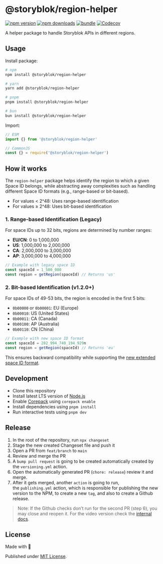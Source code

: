 # @storyblok/region-helper

[![npm version][npm-version-src]][npm-version-href]
[![npm downloads][npm-downloads-src]][npm-downloads-href]
[![bundle][bundle-src]][bundle-href]
[![Codecov][codecov-src]][codecov-href]

A helper package to handle Storyblok APIs in different regions.

## Usage

Install package:

```sh
# npm
npm install @storyblok/region-helper

# yarn
yarn add @storyblok/region-helper

# pnpm
pnpm install @storyblok/region-helper

# bun
bun install @storyblok/region-helper
```

Import:

```js
// ESM
import {} from '@storyblok/region-helper'

// CommonJS
const {} = require('@storyblok/region-helper')
```

## How it works

The `region-helper` package helps identify the region to which a given Space ID belongs, while abstracting away complexities such as handling different Space ID formats (e.g., range-based or bit-based).

- For values < 2^48: Uses range-based identification
- For values ≥ 2^48: Uses bit-based identification

### 1. Range-based Identification (Legacy)

For space IDs up to 32 bits, regions are determined by number ranges:

- **EU/CN**: 0 to 1,000,000
- **US**: 1,000,000 to 2,000,000
- **CA**: 2,000,000 to 3,000,000
- **AP**: 3,000,000 to 4,000,000

```js
// Example with legacy space ID
const spaceId = 1_500_000
const region = getRegion(spaceId) // Returns 'us'
```

### 2. Bit-based Identification (v1.2.0+)

For space IDs of 49-53 bits, the region is encoded in the first 5 bits:

- `0b00000` or `0b00001`: EU (Europe)
- `0b00010`: US (United States)
- `0b00011`: CA (Canada)
- `0b00100`: AP (Australia)
- `0b00110`: CN (China)

```js
// Example with new space ID format
const spaceId = 282_994_740_194_929n
const region = getRegion(spaceId) // Returns 'eu'
```

This ensures backward compatibility while supporting the [new extended space ID format](https://www.storyblok.com/mp/upcoming-update-to-the-id-format-of-spaces-and-entities).

## Development

- Clone this repository
- Install latest LTS version of [Node.js](https://nodejs.org/en/)
- Enable [Corepack](https://github.com/nodejs/corepack) using `corepack enable`
- Install dependencies using `pnpm install`
- Run interactive tests using `pnpm dev`

## Release

1. In the root of the repository, run `npx changeset`
2. Stage the new created Changeset file and push it
3. Open a PR from `feat/branch` to `main`
4. Review and merge the PR
5. A `bump pull request` is going to be created automatically created by the `versioning.yml` action.
6. Open the automatically generated PR (`chore: release`) review it and merge.
7. After it gets merged, another `action` is going to run, the `publishing.yml` action, which is responsible for publishing the new version to the NPM, to create a new `tag`, and also to create a Github release.

> Note: If the Github checks don’t run for the second PR (step 6), you may close and reopen it. For the video version check the [internal docs](https://www.notion.so/storyblok/Recordings-d8838dc8a76f49e6b393db654a580bfa?pvs=4#6b34969027a24ddf86c85780c123efd5).

## License

Made with 💛

Published under [MIT License](./LICENSE).

<!-- Badges -->

[npm-version-src]: https://img.shields.io/npm/v/@storyblok/region-helper?style=flat&colorA=18181B&colorB=F0DB4F
[npm-version-href]: https://npmjs.com/package/@storyblok/region-helper
[npm-downloads-src]: https://img.shields.io/npm/dm/@storyblok/region-helper?style=flat&colorA=18181B&colorB=F0DB4F
[npm-downloads-href]: https://npmjs.com/package/@storyblok/region-helper
[codecov-src]: https://img.shields.io/codecov/c/gh/unjs/@storyblok/region-helper/main?style=flat&colorA=18181B&colorB=F0DB4F
[codecov-href]: https://codecov.io/gh/unjs/@storyblok/region-helper
[bundle-src]: https://img.shields.io/bundlephobia/minzip/@storyblok/region-helper?style=flat&colorA=18181B&colorB=F0DB4F
[bundle-href]: https://bundlephobia.com/result?p=@storyblok/region-helper
